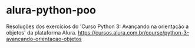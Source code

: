 # alura-python-poo
Resoluções dos exercícios do 'Curso Python 3: Avançando na orientação a objetos' da plataforma Alura.
https://cursos.alura.com.br/course/python-3-avancando-orientacao-objetos
